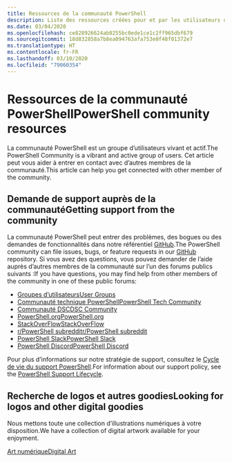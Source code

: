 ```yaml
---
title: Ressources de la communauté PowerShell
description: Liste des ressources créées pour et par les utilisateurs de PowerShell.
ms.date: 03/04/2020
ms.openlocfilehash: ce828926624ab0255bc0ede1ce1c2ff965dbf679
ms.sourcegitcommit: 18d832858a7b8ea094763afa753e0f48f01372e7
ms.translationtype: HT
ms.contentlocale: fr-FR
ms.lasthandoff: 03/10/2020
ms.locfileid: "79060354"
---
```

# <a name="powershell-community-resources"></a><span data-ttu-id="73eaa-103">Ressources de la communauté PowerShell</span><span class="sxs-lookup"><span data-stu-id="73eaa-103">PowerShell community resources</span></span>

<span data-ttu-id="73eaa-104">La communauté PowerShell est un groupe d’utilisateurs vivant et actif.</span><span class="sxs-lookup"><span data-stu-id="73eaa-104">The PowerShell Community is a vibrant and active group of users.</span></span> <span data-ttu-id="73eaa-105">Cet article peut vous aider à entrer en contact avec d’autres membres de la communauté.</span><span class="sxs-lookup"><span data-stu-id="73eaa-105">This article can help you get connected with other member of the community.</span></span>

## <a name="getting-support-from-the-community"></a><span data-ttu-id="73eaa-106">Demande de support auprès de la communauté</span><span class="sxs-lookup"><span data-stu-id="73eaa-106">Getting support from the community</span></span>

<span data-ttu-id="73eaa-107">La communauté PowerShell peut entrer des problèmes, des bogues ou des demandes de fonctionnalités dans notre référentiel [GitHub](https://github.com/powershell/powershell/issues).</span><span class="sxs-lookup"><span data-stu-id="73eaa-107">The PowerShell community can file issues, bugs, or feature requests in our [GitHub](https://github.com/powershell/powershell/issues) repository.</span></span> <span data-ttu-id="73eaa-108">Si vous avez des questions, vous pouvez demander de l’aide auprès d’autres membres de la communauté sur l’un des forums publics suivants :</span><span class="sxs-lookup"><span data-stu-id="73eaa-108">If you have questions, you may find help from other members of the community in one of these public forums:</span></span>

- [<span data-ttu-id="73eaa-109">Groupes d’utilisateurs</span><span class="sxs-lookup"><span data-stu-id="73eaa-109">User Groups</span></span>](https://aka.ms/psusergroup)
- [<span data-ttu-id="73eaa-110">Communauté technique PowerShell</span><span class="sxs-lookup"><span data-stu-id="73eaa-110">PowerShell Tech Community</span></span>](https://techcommunity.microsoft.com/t5/PowerShell/ct-p/WindowsPowerShell)
- [<span data-ttu-id="73eaa-111">Communauté DSC</span><span class="sxs-lookup"><span data-stu-id="73eaa-111">DSC Community</span></span>](https://dsccommunity.org/)
- [<span data-ttu-id="73eaa-112">PowerShell.org</span><span class="sxs-lookup"><span data-stu-id="73eaa-112">PowerShell.org</span></span>](https://powershell.org/)
- [<span data-ttu-id="73eaa-113">StackOverFlow</span><span class="sxs-lookup"><span data-stu-id="73eaa-113">StackOverFlow</span></span>](https://stackoverflow.com/questions/tagged/powershell)
- [<span data-ttu-id="73eaa-114">r/PowerShell subreddit</span><span class="sxs-lookup"><span data-stu-id="73eaa-114">r/PowerShell subreddit</span></span>](https://www.reddit.com/r/PowerShell/)
- [<span data-ttu-id="73eaa-115">PowerShell Slack</span><span class="sxs-lookup"><span data-stu-id="73eaa-115">PowerShell Slack</span></span>](https://join.slack.com/t/powershell/shared_invite/enQtNjk2ODE4MTkxNTY4LWJlOTU3NzBiYWFiMjM3Mzg3M2E5OGJiNGE4YjVhODVlNWNlY2I2ZWRkNGY2NjE4MThiYTg4OWI5NjA4MDM3ZjQ)
- [<span data-ttu-id="73eaa-116">PowerShell Discord</span><span class="sxs-lookup"><span data-stu-id="73eaa-116">PowerShell Discord</span></span>](https://discord.gg/Ju25cw6)

<span data-ttu-id="73eaa-117">Pour plus d’informations sur notre stratégie de support, consultez le [Cycle de vie du support PowerShell](/powershell/scripting/powershell-support-lifecycle).</span><span class="sxs-lookup"><span data-stu-id="73eaa-117">For information about our support policy, see the [PowerShell Support Lifecycle](/powershell/scripting/powershell-support-lifecycle).</span></span>

## <a name="looking-for-logos-and-other-digital-goodies"></a><span data-ttu-id="73eaa-118">Recherche de logos et autres goodies</span><span class="sxs-lookup"><span data-stu-id="73eaa-118">Looking for logos and other digital goodies</span></span>

<span data-ttu-id="73eaa-119">Nous mettons toute une collection d’illustrations numériques à votre disposition.</span><span class="sxs-lookup"><span data-stu-id="73eaa-119">We have a collection of digital artwork available for your enjoyment.</span></span>

[<span data-ttu-id="73eaa-120">Art numérique</span><span class="sxs-lookup"><span data-stu-id="73eaa-120">Digital Art</span></span>](https://docs.microsoft.com/powershell/scripting/community/digital-art.md)
